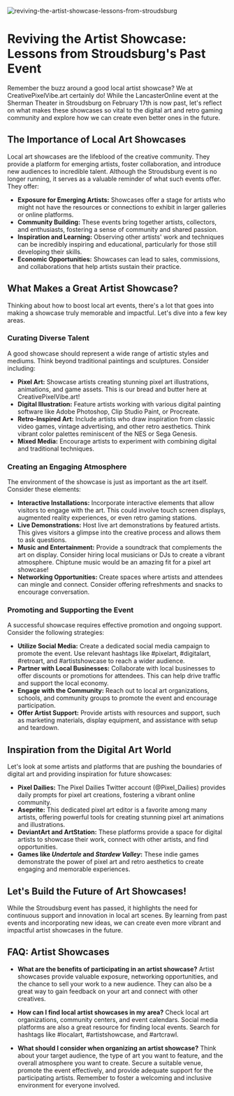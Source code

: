![reviving-the-artist-showcase-lessons-from-stroudsburg](https://images.pexels.com/photos/20686733/pexels-photo-20686733.png?auto=compress&cs=tinysrgb&fit=crop&h=627&w=1200)

# Reviving the Artist Showcase: Lessons from Stroudsburg's Past Event

Remember the buzz around a good local artist showcase? We at CreativePixelVibe.art certainly do! While the LancasterOnline event at the Sherman Theater in Stroudsburg on February 17th is now past, let's reflect on what makes these showcases so vital to the digital art and retro gaming community and explore how we can create even better ones in the future.

## The Importance of Local Art Showcases

Local art showcases are the lifeblood of the creative community. They provide a platform for emerging artists, foster collaboration, and introduce new audiences to incredible talent. Although the Stroudsburg event is no longer running, it serves as a valuable reminder of what such events offer. They offer:

*   **Exposure for Emerging Artists:** Showcases offer a stage for artists who might not have the resources or connections to exhibit in larger galleries or online platforms.
*   **Community Building:** These events bring together artists, collectors, and enthusiasts, fostering a sense of community and shared passion.
*   **Inspiration and Learning:** Observing other artists' work and techniques can be incredibly inspiring and educational, particularly for those still developing their skills.
*   **Economic Opportunities:** Showcases can lead to sales, commissions, and collaborations that help artists sustain their practice.

## What Makes a Great Artist Showcase?

Thinking about how to boost local art events, there's a lot that goes into making a showcase truly memorable and impactful. Let's dive into a few key areas.

### Curating Diverse Talent

A good showcase should represent a wide range of artistic styles and mediums. Think beyond traditional paintings and sculptures. Consider including:

*   **Pixel Art:** Showcase artists creating stunning pixel art illustrations, animations, and game assets. This is our bread and butter here at CreativePixelVibe.art!
*   **Digital Illustration:** Feature artists working with various digital painting software like Adobe Photoshop, Clip Studio Paint, or Procreate.
*   **Retro-Inspired Art:** Include artists who draw inspiration from classic video games, vintage advertising, and other retro aesthetics. Think vibrant color palettes reminiscent of the NES or Sega Genesis.
*   **Mixed Media:** Encourage artists to experiment with combining digital and traditional techniques.

### Creating an Engaging Atmosphere

The environment of the showcase is just as important as the art itself. Consider these elements:

*   **Interactive Installations:** Incorporate interactive elements that allow visitors to engage with the art. This could involve touch screen displays, augmented reality experiences, or even retro gaming stations.
*   **Live Demonstrations:** Host live art demonstrations by featured artists. This gives visitors a glimpse into the creative process and allows them to ask questions.
*   **Music and Entertainment:** Provide a soundtrack that complements the art on display. Consider hiring local musicians or DJs to create a vibrant atmosphere. Chiptune music would be an amazing fit for a pixel art showcase!
*   **Networking Opportunities:** Create spaces where artists and attendees can mingle and connect. Consider offering refreshments and snacks to encourage conversation.

### Promoting and Supporting the Event

A successful showcase requires effective promotion and ongoing support. Consider the following strategies:

*   **Utilize Social Media:** Create a dedicated social media campaign to promote the event. Use relevant hashtags like #pixelart, #digitalart, #retroart, and #artistshowcase to reach a wider audience.
*   **Partner with Local Businesses:** Collaborate with local businesses to offer discounts or promotions for attendees. This can help drive traffic and support the local economy.
*   **Engage with the Community:** Reach out to local art organizations, schools, and community groups to promote the event and encourage participation.
*   **Offer Artist Support:** Provide artists with resources and support, such as marketing materials, display equipment, and assistance with setup and teardown.

## Inspiration from the Digital Art World

Let's look at some artists and platforms that are pushing the boundaries of digital art and providing inspiration for future showcases:

*   **Pixel Dailies:** The Pixel Dailies Twitter account (@Pixel_Dailies) provides daily prompts for pixel art creations, fostering a vibrant online community.
*   **Aseprite:** This dedicated pixel art editor is a favorite among many artists, offering powerful tools for creating stunning pixel art animations and illustrations.
*   **DeviantArt and ArtStation:** These platforms provide a space for digital artists to showcase their work, connect with other artists, and find opportunities.
*   **Games like *Undertale* and *Stardew Valley*:** These indie games demonstrate the power of pixel art and retro aesthetics to create engaging and memorable experiences.

## Let's Build the Future of Art Showcases!

While the Stroudsburg event has passed, it highlights the need for continuous support and innovation in local art scenes. By learning from past events and incorporating new ideas, we can create even more vibrant and impactful artist showcases in the future.

## FAQ: Artist Showcases

*   **What are the benefits of participating in an artist showcase?**
    Artist showcases provide valuable exposure, networking opportunities, and the chance to sell your work to a new audience. They can also be a great way to gain feedback on your art and connect with other creatives.

*   **How can I find local artist showcases in my area?**
    Check local art organizations, community centers, and event calendars. Social media platforms are also a great resource for finding local events. Search for hashtags like #localart, #artistshowcase, and #artcrawl.

*   **What should I consider when organizing an artist showcase?**
    Think about your target audience, the type of art you want to feature, and the overall atmosphere you want to create. Secure a suitable venue, promote the event effectively, and provide adequate support for the participating artists. Remember to foster a welcoming and inclusive environment for everyone involved.
